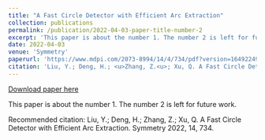 ```yaml
---
title: "A Fast Circle Detector with Efficient Arc Extraction"
collection: publications
permalink: /publication/2022-04-03-paper-title-number-2
excerpt: 'This paper is about the number 1. The number 2 is left for future work.'
date: 2022-04-03
venue: 'Symmetry'
paperurl: 'https://www.mdpi.com/2073-8994/14/4/734/pdf?version=1649224900'
citation: 'Liu, Y.; Deng, H.; <u>Zhang, Z.<u>; Xu, Q. A Fast Circle Detector with Efficient Arc Extraction. Symmetry 2022, 14, 734.'
---
```


<a href='https://www.mdpi.com/2073-8994/14/4/734/pdf?version=1649224900'>Download paper here</a>

This paper is about the number 1. The number 2 is left for future work.

Recommended citation: Liu, Y.; Deng, H.; Zhang, Z.; Xu, Q. A Fast Circle Detector with Efficient Arc Extraction. Symmetry 2022, 14, 734.